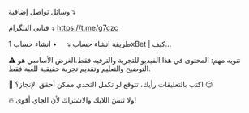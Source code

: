 وسائل تواصل إضافية ⤵️

قناتي التلگرام ⤵️
https://t.me/g7czc​

طريقة انشاء حساب ⤵️
    • انشاء حساب 1xBet | كيف...  ​

⚠️ تنويه مهم:
المحتوى في هذا الفيديو للتجربة والترفيه فقط.الغرض الأساسي هو التوضيح والتعليم وتقديم تجربة حقيقية للعبة فقط.

💬 اكتب بالتعليقات رأيك، تتوقع لو تكمل التحدي ممكن أحقق الإنجاز؟ 😏

🔥 ولا تنسَ اللايك والاشتراك لأن الجاي أقوى!
